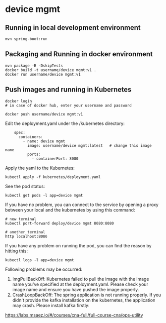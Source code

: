 # device mgmt

## Running in local development environment

```
mvn spring-boot:run
```

## Packaging and Running in docker environment

```
mvn package -B -DskipTests
docker build -t username/device mgmt:v1 .
docker run username/device mgmt:v1
```

## Push images and running in Kubernetes

```
docker login 
# in case of docker hub, enter your username and password

docker push username/device mgmt:v1
```

Edit the deployment.yaml under the /kubernetes directory:
```
    spec:
      containers:
        - name: device mgmt
          image: username/device mgmt:latest   # change this image name
          ports:
            - containerPort: 8080

```

Apply the yaml to the Kubernetes:
```
kubectl apply -f kubernetes/deployment.yaml
```

See the pod status:
```
kubectl get pods -l app=device mgmt
```

If you have no problem, you can connect to the service by opening a proxy between your local and the kubernetes by using this command:
```
# new terminal
kubectl port-forward deploy/device mgmt 8080:8080

# another terminal
http localhost:8080
```

If you have any problem on running the pod, you can find the reason by hitting this:
```
kubectl logs -l app=device mgmt
```

Following problems may be occurred:

1. ImgPullBackOff:  Kubernetes failed to pull the image with the image name you've specified at the deployment.yaml. Please check your image name and ensure you have pushed the image properly.
1. CrashLoopBackOff: The spring application is not running properly. If you didn't provide the kafka installation on the kubernetes, the application may crash. Please install kafka firstly:

https://labs.msaez.io/#/courses/cna-full/full-course-cna/ops-utility

